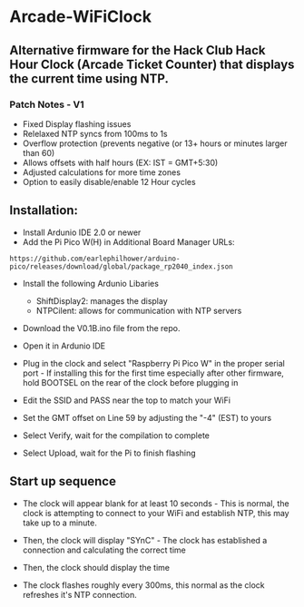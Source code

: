# Arcade-WiFiClock
## Alternative firmware for the Hack Club Hack Hour Clock (Arcade Ticket Counter) that displays the current time using NTP.

### Patch Notes - V1

* Fixed Display flashing issues
* Relelaxed NTP syncs from 100ms to 1s
* Overflow protection (prevents negative (or 13+ hours or minutes larger than 60)
* Allows offsets with half hours (EX: IST = GMT+5:30)
* Adjusted calculations for more time zones
* Option to easily disable/enable 12 Hour cycles


## Installation:

* Install Ardunio IDE 2.0 or newer
* Add the Pi Pico W(H) in Additional Board Manager URLs:

```
https://github.com/earlephilhower/arduino-pico/releases/download/global/package_rp2040_index.json

```

* Install the following Ardunio Libaries 
  - ShiftDisplay2: manages the display
  - NTPCilent: allows for communication with NTP servers

* Download the V0.1B.ino file from the repo.

* Open it in Ardunio IDE

* Plug in the clock and select "Raspberry Pi Pico W" in the proper serial port
       - If installing this for the first time especially after other firmware, hold BOOTSEL on the rear of the clock before plugging in

* Edit the SSID and PASS near the top to match your WiFi

* Set the GMT offset on Line 59 by adjusting the "-4" (EST) to yours

* Select Verify, wait for the compilation to complete 

* Select Upload, wait for the Pi to finish flashing

## Start up sequence

* The clock will appear blank for at least 10 seconds
       - This is normal, the clock is attempting to connect to your WiFi and establish NTP, this may take up to a minute.

* Then, the clock will display "SYnC"
        - The clock has established a connection and calculating the correct time

* Then, the clock should display the time
 - The clock flashes roughly every 300ms, this normal as the clock refreshes it's NTP connection. 




